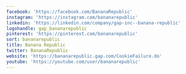 ```yaml
---
facebook: 'https://facebook.com/BananaRepublic'
instagram: 'https://instagram.com/bananarepublic'
linkedin: 'https://linkedin.com/company/gap-inc--banana-republic'
logohandle: gap_bananarepublic
pinterest: 'https://pinterest.com/bananarepublic'
sort: bananarepublic
title: Banana Republic
twitter: BananaRepublic
website: 'https://bananarepublic.gap.com/CookieFailure.do'
youtube: 'https://youtube.com/user/bananarepublic'
---
```

